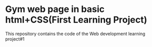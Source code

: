# Gym web page in basic html+CSS(First Learning Project)
 This repository contains the code of the Web development learning project#1

